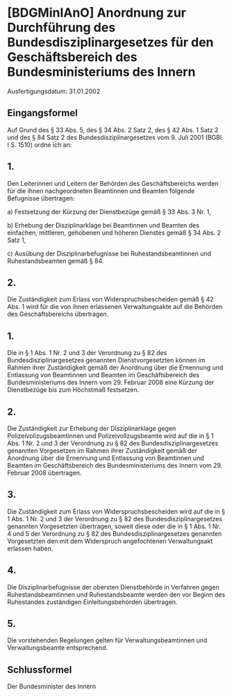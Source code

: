 # [BDGMinIAnO] Anordnung zur Durchführung des Bundesdisziplinargesetzes für den Geschäftsbereich des Bundesministeriums des Innern

Ausfertigungsdatum: 31.01.2002

 

## Eingangsformel

Auf Grund des § 33 Abs. 5, des § 34 Abs. 2 Satz 2, des § 42 Abs. 1 Satz 2 und des § 84 Satz 2 des Bundesdisziplinargesetzes vom 9. Juli 2001 (BGBl. I S. 1510) ordne ich an:


## 1.

Den Leiterinnen und Leitern der Behörden des Geschäftsbereichs werden für die ihnen nachgeordneten Beamtinnen und Beamten folgende Befugnisse übertragen:

a) Festsetzung der Kürzung der Dienstbezüge gemäß § 33 Abs. 3 Nr. 1,

b) Erhebung der Disziplinarklage bei Beamtinnen und Beamten des einfachen, mittleren, gehobenen und höheren Dienstes gemäß § 34 Abs. 2 Satz 1,

c) Ausübung der Disziplinarbefugnisse bei Ruhestandsbeamtinnen und Ruhestandsbeamten gemäß § 84.


## 2.

Die Zuständigkeit zum Erlass von Widerspruchsbescheiden gemäß § 42 Abs. 1 wird für die von ihnen erlassenen Verwaltungsakte auf die Behörden des Geschäftsbereichs übertragen.


## 1.

Die in § 1 Abs. 1 Nr. 2 und 3 der Verordnung zu § 82 des Bundesdisziplinargesetzes genannten Dienstvorgesetzten können im Rahmen ihrer Zuständigkeit gemäß der Anordnung über die Ernennung und Entlassung von Beamtinnen und Beamten im Geschäftsbereich des Bundesministeriums des Innern vom 29. Februar 2008 eine Kürzung der Dienstbezüge bis zum Höchstmaß festsetzen.


## 2.

Die Zuständigkeit zur Erhebung der Disziplinarklage gegen Polizeivollzugsbeamtinnen und Polizeivollzugsbeamte wird auf die in § 1 Abs. 1 Nr. 2 und 3 der Verordnung zu § 82 des Bundesdisziplinargesetzes genannten Vorgesetzen im Rahmen ihrer Zuständigkeit gemäß der Anordnung über die Ernennung und Entlassung von Beamtinnen und Beamten im Geschäftsbereich des Bundesministeriums des Innern vom 29. Februar 2008 übertragen.


## 3.

Die Zuständigkeit zum Erlass von Widerspruchsbescheiden wird auf die in § 1 Abs. 1 Nr. 2 und 3 der Verordnung zu § 82 des Bundesdisziplinargesetzes genannten Vorgesetzten übertragen, soweit diese oder die in § 1 Abs. 1 Nr. 4 und 5 der Verordnung zu § 82 des Bundesdisziplinargesetzes genannten Vorgesetzten den mit dem Widerspruch angefochtenen Verwaltungsakt erlassen haben.


## 4.

Die Disziplinarbefugnisse der obersten Dienstbehörde in Verfahren gegen Ruhestandsbeamtinnen und Ruhestandsbeamte werden den vor Beginn des Ruhestandes zuständigen Einleitungsbehörden übertragen.


## 5.

Die vorstehenden Regelungen gelten für Verwaltungsbeamtinnen und Verwaltungsbeamte entsprechend.


## Schlussformel

Der Bundesminister des Innern
